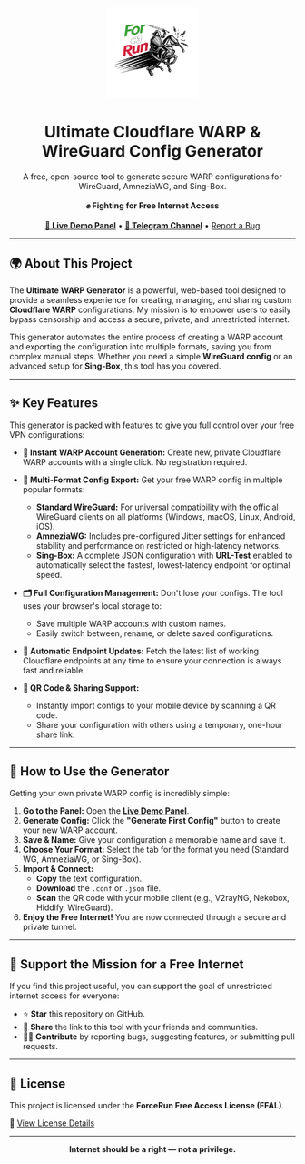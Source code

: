 <p align="center">
  <img src="logo.png" alt="F0rc3Run - Free Internet & WARP WireGuard Generator" width="160"/>
</p>
<h1 align="center">Ultimate Cloudflare WARP & WireGuard Config Generator</h1>
<p align="center">
  A free, open-source tool to generate secure WARP configurations for WireGuard, AmneziaWG, and Sing-Box.
  <br/><br/>
  <b>✊️ Fighting for Free Internet Access</b>
  <br/><br/>
  <a href="https://f0rc3run.github.io/ultimate-warp-generator/"><strong>🚀 Live Demo Panel</strong></a> •
  <a href="https://t.me/ForceRunVPN"><strong>📢 Telegram Channel</strong></a> •
  <a href="https://github.com/F0rc3Run/ultimate-warp-generator/issues">Report a Bug</a>
</p>

---

## 🌍 About This Project

The **Ultimate WARP Generator** is a powerful, web-based tool designed to provide a seamless experience for creating, managing, and sharing custom **Cloudflare WARP** configurations. My mission is to empower users to easily bypass censorship and access a secure, private, and unrestricted internet.

This generator automates the entire process of creating a WARP account and exporting the configuration into multiple formats, saving you from complex manual steps. Whether you need a simple **WireGuard config** or an advanced setup for **Sing-Box**, this tool has you covered.

---

## ✨ Key Features

This generator is packed with features to give you full control over your free VPN configurations:

* **🚀 Instant WARP Account Generation:** Create new, private Cloudflare WARP accounts with a single click. No registration required.

* **📁 Multi-Format Config Export:** Get your free WARP config in multiple popular formats:
    * **Standard WireGuard:** For universal compatibility with the official WireGuard clients on all platforms (Windows, macOS, Linux, Android, iOS).
    * **AmneziaWG:** Includes pre-configured Jitter settings for enhanced stability and performance on restricted or high-latency networks.
    * **Sing-Box:** A complete JSON configuration with **URL-Test** enabled to automatically select the fastest, lowest-latency endpoint for optimal speed.

* **🗂️ Full Configuration Management:** Don't lose your configs. The tool uses your browser's local storage to:
    * Save multiple WARP accounts with custom names.
    * Easily switch between, rename, or delete saved configurations.

* **🔄 Automatic Endpoint Updates:** Fetch the latest list of working Cloudflare endpoints at any time to ensure your connection is always fast and reliable.

* **📱 QR Code & Sharing Support:**
    * Instantly import configs to your mobile device by scanning a QR code.
    * Share your configuration with others using a temporary, one-hour share link.

---

## 🚀 How to Use the Generator

Getting your own private WARP config is incredibly simple:

1.  **Go to the Panel:** Open the [**Live Demo Panel**](https://f0rc3run.github.io/ultimate-warp-generator/).
2.  **Generate Config:** Click the **"Generate First Config"** button to create your new WARP account.
3.  **Save & Name:** Give your configuration a memorable name and save it.
4.  **Choose Your Format:** Select the tab for the format you need (Standard WG, AmneziaWG, or Sing-Box).
5.  **Import & Connect:**
    * **Copy** the text configuration.
    * **Download** the `.conf` or `.json` file.
    * **Scan** the QR code with your mobile client (e.g., V2rayNG, Nekobox, Hiddify, WireGuard).
6.  **Enjoy the Free Internet!** You are now connected through a secure and private tunnel.

---

## 🤍 Support the Mission for a Free Internet

If you find this project useful, you can support the goal of unrestricted internet access for everyone:

* ⭐ **Star** this repository on GitHub.
* 📢 **Share** the link to this tool with your friends and communities.
* 🧑‍💻 **Contribute** by reporting bugs, suggesting features, or submitting pull requests.

---

## 📜 License

This project is licensed under the **ForceRun Free Access License (FFAL)**.

📄 [View License Details](https://raw.githubusercontent.com/F0rc3Run/F0rc3Run/refs/heads/main/LICENSE)

---

<p align="center">
   <b>Internet should be a right — not a privilege.</b>
</p>

